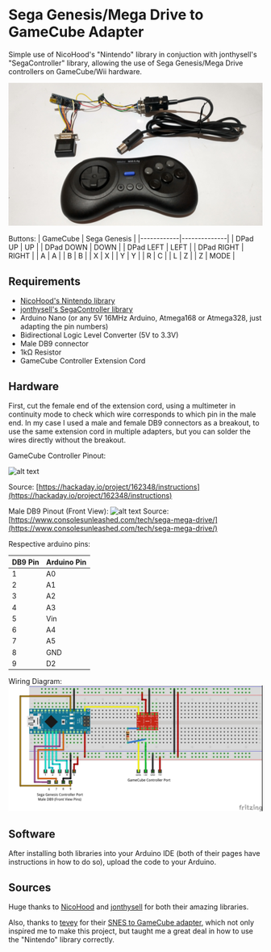 # Sega Genesis/Mega Drive to GameCube Adapter

Simple use of NicoHood's "Nintendo" library in conjuction with jonthysell's "SegaController" library, allowing the use of Sega Genesis/Mega Drive controllers on GameCube/Wii hardware.

![alt text](https://github.com/MasterJhimmy/Sega-Genesis-to-GameCube-Adapter/blob/main/Adapter.jpg)

Buttons:
| GameCube   | Sega Genesis |
|------------|--------------|
| DPad UP    | UP           |
| DPad DOWN  | DOWN         |
| DPad LEFT  | LEFT         |
| DPad RIGHT | RIGHT        |
| A          | A            |
| B          | B            |
| X          | X            |
| Y          | Y            |
| R          | C            |
| L          | Z            |
| Z          | MODE         |

## Requirements

- [NicoHood's Nintendo library](https://github.com/NicoHood/Nintendo)
- [jonthysell's SegaController library](https://github.com/jonthysell/SegaController)
- Arduino Nano (or any 5V 16MHz Arduino, Atmega168 or Atmega328, just adapting the pin numbers)
- Bidirectional Logic Level Converter (5V to 3.3V)
- Male DB9 connector
- 1kΩ Resistor
- GameCube Controller Extension Cord

## Hardware

First, cut the female end of the extension cord, using a multimeter in continuity mode to check which wire corresponds to which pin in the male end. In my case I used a male and female DB9 connectors as a breakout, to use the same extension cord in multiple adapters, but you can solder the wires directly without the breakout.

GameCube Controller Pinout:

![alt text](https://cdn.hackaday.io/images/402451542330582063.png) 

Source: [https://hackaday.io/project/162348/instructions](https://hackaday.io/project/162348/instructions)


Male DB9 Pinout (Front View): 
![alt text](https://www.consolesunleashed.com/sites/all/files/images/tech/sega-mega-drive/sega-mega-drive-controller-port-pinout.png)
 Source: [https://www.consolesunleashed.com/tech/sega-mega-drive/](https://www.consolesunleashed.com/tech/sega-mega-drive/)
 
 Respective arduino pins:
 
 | DB9 Pin | Arduino Pin |
|---------|-------------|
| 1       | A0          |
| 2       | A1          |
| 3       | A2          |
| 4       | A3          |
| 5       | Vin         |
| 6       | A4          |
| 7       | A5          |
| 8       | GND         |
| 9       | D2          |


Wiring Diagram:
![alt text](https://github.com/MasterJhimmy/Sega-Genesis-to-GameCube-Adapter/blob/main/Genesis_to_GC.jpg?raw=true)

## Software

After installing both libraries into your Arduino IDE (both of their pages have instructions in how to do so), upload the code to your Arduino.

## Sources

Huge thanks to [NicoHood](https://github.com/NicoHood/) and [jonthysell](https://github.com/jonthysell/) for both their amazing libraries.

Also, thanks to [tevey](https://github.com/tevey) for their [SNES to GameCube adapter](https://github.com/tevey/snesToGameCube), which not only inspired me to make this project, but taught me a great deal in how to use the "Nintendo" library correctly. 